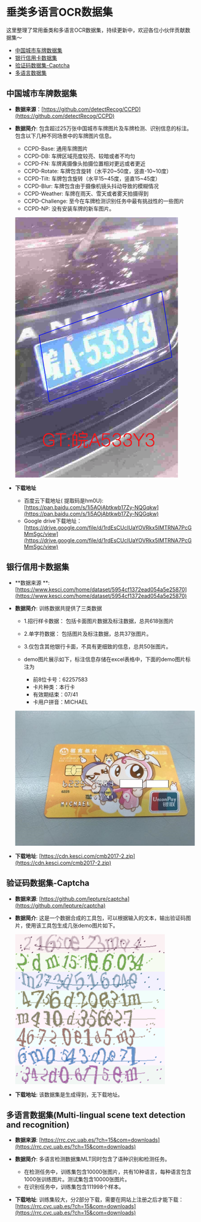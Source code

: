 # 垂类多语言OCR数据集

这里整理了常用垂类和多语言OCR数据集，持续更新中，欢迎各位小伙伴贡献数据集～

- [中国城市车牌数据集](#中国城市车牌数据集)
- [银行信用卡数据集](#银行信用卡数据集)
- [验证码数据集-Captcha](#验证码数据集-Captcha)
- [多语言数据集](#多语言数据集)

<a name="中国城市车牌数据集"></a>

## 中国城市车牌数据集

- **数据来源**：[https://github.com/detectRecog/CCPD](https://github.com/detectRecog/CCPD)

- **数据简介**: 包含超过25万张中国城市车牌图片及车牌检测、识别信息的标注。包含以下几种不同场景中的车牌图片信息。
    * CCPD-Base: 通用车牌图片
    * CCPD-DB: 车牌区域亮度较亮、较暗或者不均匀
    * CCPD-FN: 车牌离摄像头拍摄位置相对更远或者更近
    * CCPD-Rotate: 车牌包含旋转（水平20\~50度，竖直-10\~10度）
    * CCPD-Tilt: 车牌包含旋转（水平15\~45度，竖直15\~45度）
    * CCPD-Blur: 车牌包含由于摄像机镜头抖动导致的模糊情况
    * CCPD-Weather: 车牌在雨天、雪天或者雾天拍摄得到
    * CCPD-Challenge: 至今在车牌检测识别任务中最有挑战性的一些图片
    * CCPD-NP: 没有安装车牌的新车图片。

  ![](../../datasets/ccpd_demo.png)


- **下载地址**
    * 百度云下载地址(
      提取码是hm0U): [https://pan.baidu.com/s/1i5AOjAbtkwb17Zy-NQGqkw](https://pan.baidu.com/s/1i5AOjAbtkwb17Zy-NQGqkw)
    * Google
      drive下载地址：[https://drive.google.com/file/d/1rdEsCUcIUaYOVRkx5IMTRNA7PcGMmSgc/view](https://drive.google.com/file/d/1rdEsCUcIUaYOVRkx5IMTRNA7PcGMmSgc/view)

<a name="银行信用卡数据集"></a>

## 银行信用卡数据集

- **数据来源
  **: [https://www.kesci.com/home/dataset/5954cf1372ead054a5e25870](https://www.kesci.com/home/dataset/5954cf1372ead054a5e25870)

- **数据简介**: 训练数据共提供了三类数据
    * 1.招行样卡数据： 包括卡面图片数据及标注数据，总共618张图片
    * 2.单字符数据： 包括图片及标注数据，总共37张图片。
    * 3.仅包含其他银行卡面，不具有更细致的信息，总共50张图片。

    * demo图片展示如下，标注信息存储在excel表格中，下面的demo图片标注为
        * 前8位卡号：62257583
        * 卡片种类：本行卡
        * 有效期结束：07/41
        * 卡用户拼音：MICHAEL

  ![](../../datasets/cmb_demo.jpg)

- **下载地址**: [https://cdn.kesci.com/cmb2017-2.zip](https://cdn.kesci.com/cmb2017-2.zip)

<a name="验证码数据集-Captcha"></a>

## 验证码数据集-Captcha

- **数据来源**: [https://github.com/lepture/captcha](https://github.com/lepture/captcha)

- **数据简介**: 这是一个数据合成的工具包，可以根据输入的文本，输出验证码图片，使用该工具包生成几张demo图片如下。

  ![](../../datasets/captcha_demo.png)

- **下载地址**: 该数据集是生成得到，无下载地址。

<a name="多语言数据集"></a>

## 多语言数据集(Multi-lingual scene text detection and recognition)

- **数据来源**: [https://rrc.cvc.uab.es/?ch=15&com=downloads](https://rrc.cvc.uab.es/?ch=15&com=downloads)

- **数据简介**: 多语言检测数据集MLT同时包含了语种识别和检测任务。
    * 在检测任务中，训练集包含10000张图片，共有10种语言，每种语言包含1000张训练图片。测试集包含10000张图片。
    * 在识别任务中，训练集包含111998个样本。


- **下载地址**: 训练集较大，分2部分下载，需要在网站上注册之后才能下载：
  [https://rrc.cvc.uab.es/?ch=15&com=downloads](https://rrc.cvc.uab.es/?ch=15&com=downloads)
